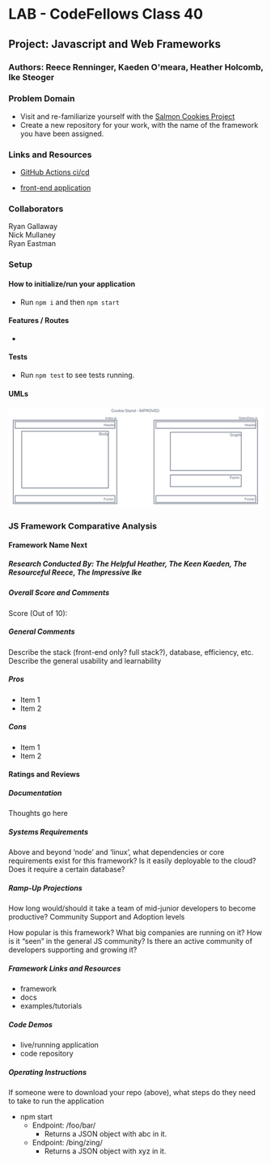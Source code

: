 # LAB - CodeFellows Class 40

## Project: Javascript and Web Frameworks

### Authors: Reece Renninger, Kaeden O'meara, Heather Holcomb, Ike Steoger

### Problem Domain

- Visit and re-familiarize yourself with the [Salmon Cookies Project](https://ikesteoger.github.io/cookie-stand/)
- Create a new repository for your work, with the name of the framework you have been assigned.

### Links and Resources

- [GitHub Actions ci/cd](https://github.com/ReeceRenninger/cookie-stand-improved/actions)
<!-- - [back-end server url](http://xyz.com) (when applicable) -->
- [front-end application]()

### Collaborators

Ryan Gallaway  
Nick Mullaney  
Ryan Eastman  

### Setup

<!-- #### `.env` requirements

For now I have none and do not require one -->

#### How to initialize/run your application

- Run `npm i` and then `npm start`

<!--- #### How to use your library (where applicable) --->

#### Features / Routes

- 

<!-- - GET : `/hello` - specific route to hit -->

#### Tests

- Run `npm test` to see tests running.

#### UMLs

![UML](./public/UML.png)

### JS Framework Comparative Analysis

#### Framework Name Next

##### Research Conducted By: The Helpful Heather, The Keen Kaeden, The Resourceful Reece, The Impressive Ike

##### Overall Score and Comments

Score (Out of 10):

##### General Comments

Describe the stack (front-end only? full stack?), database, efficiency, etc. Describe the general usability and learnability

##### Pros

- Item 1
- Item 2

##### Cons

- Item 1
- Item 2

#### Ratings and Reviews

##### Documentation

Thoughts go here

##### Systems Requirements

Above and beyond ‘node’ and ‘linux’, what dependencies or core requirements exist for this framework? Is it easily deployable to the cloud? Does it require a certain database?

##### Ramp-Up Projections

How long would/should it take a team of mid-junior developers to become productive?
Community Support and Adoption levels

How popular is this framework? What big companies are running on it? How is it “seen” in the general JS community? Is there an active community of developers supporting and growing it?

##### Framework Links and Resources

- framework
- docs
- examples/tutorials

##### Code Demos

- live/running application
- code repository

##### Operating Instructions

If someone were to download your repo (above), what steps do they need to take to run the application

- npm start
  - Endpoint: /foo/bar/
    - Returns a JSON object with abc in it.
  - Endpoint: /bing/zing/
    - Returns a JSON object with xyz in it.
